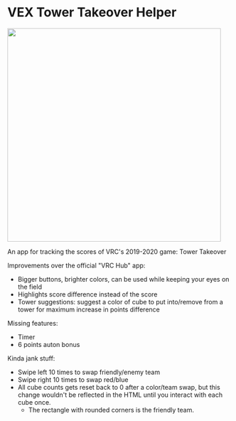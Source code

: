 # VEX Tower Takeover Helper
<img src="https://i.imgur.com/ukIX2bH.png " height="480">

An app for tracking the scores of VRC's 2019-2020 game: Tower Takeover

Improvements over the official "VRC Hub" app:
* Bigger buttons, brighter colors, can be used while keeping your eyes on the field
* Highlights score difference instead of the score
* Tower suggestions: suggest a color of cube to put into/remove from a tower for maximum increase in points difference

Missing features:
* Timer
* 6 points auton bonus

Kinda jank stuff:
* Swipe left 10 times to swap friendly/enemy team
* Swipe right 10 times to swap red/blue
* All cube counts gets reset back to 0 after a color/team swap, but this change wouldn't be reflected in the HTML until you interact with each cube once.
  * The rectangle with rounded corners is the friendly team.
